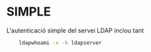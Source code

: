 # SIMPLE



L'autenticació simple del servei LDAP inclou tant 
```bash
	ldapwhoami -x -h ldapserver
```
